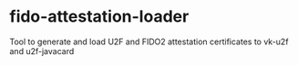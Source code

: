 # fido-attestation-loader
Tool to generate and load U2F and FIDO2 attestation certificates to vk-u2f and u2f-javacard
